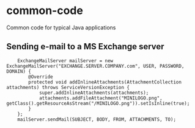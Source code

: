 common-code
===========

Common code for typical Java applications

Sending e-mail to a MS Exchange server
-----------

```
	ExchangeMailServer mailServer = new ExchangeMailServer("EXCHANGE.SERVER.COMPANY.com", USER, PASSWORD, DOMAIN) {
		@Override
		protected void addInlineAttachments(AttachmentCollection attachments) throws ServiceVersionException {
			super.addInlineAttachments(attachments);
			attachments.addFileAttachment("MINILOGO.png", getClass().getResourceAsStream("/MINILOGO.png")).setIsInline(true);
		}
	};
	mailServer.sendMail(SUBJECT, BODY, FROM, ATTACHMENTS, TO);
```

